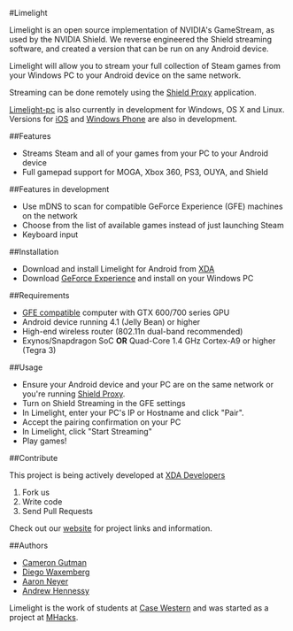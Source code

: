 #Limelight

Limelight is an open source implementation of NVIDIA's GameStream, as used by the NVIDIA Shield.
We reverse engineered the Shield streaming software, and created a version that can be run on any Android device.

Limelight will allow you to stream your full collection of Steam games from your Windows PC to your Android device on the same network.

Streaming can be done remotely using the [Shield Proxy](http://forum.xda-developers.com/showthread.php?t=2435481)
application.

[Limelight-pc](https://github.com/limelight-stream/limelight-pc) is also currently in development for Windows, OS X and Linux. Versions for [iOS](https://github.com/limelight-stream/limelight-ios) and [Windows Phone](https://github.com/limelight-stream/limelight-wp) are also in development.

##Features

* Streams Steam and all of your games from your PC to your Android device
* Full gamepad support for MOGA, Xbox 360, PS3, OUYA, and Shield

##Features in development

* Use mDNS to scan for compatible GeForce Experience (GFE) machines on the network
* Choose from the list of available games instead of just launching Steam
* Keyboard input

##Installation

* Download and install Limelight for Android from
[XDA](http://forum.xda-developers.com/showthread.php?t=2505510)
* Download [GeForce Experience](http://www.geforce.com/geforce-experience) and install on your Windows PC

##Requirements

* [GFE compatible](http://shield.nvidia.com/play-pc-games/) computer with GTX 600/700 series GPU
* Android device running 4.1 (Jelly Bean) or higher
* High-end wireless router (802.11n dual-band recommended)
* Exynos/Snapdragon SoC __OR__ Quad-Core 1.4 GHz Cortex-A9 or higher (Tegra 3)

##Usage

* Ensure your Android device and your PC are on the same network or you're running [Shield Proxy](http://forum.xda-developers.com/showthread.php?t=2435481).
* Turn on Shield Streaming in the GFE settings
* In Limelight, enter your PC's IP or Hostname and click "Pair".
* Accept the pairing confirmation on your PC
* In Limelight, click "Start Streaming"
* Play games!

##Contribute

This project is being actively developed at [XDA Developers](http://forum.xda-developers.com/showthread.php?t=2505510)

1. Fork us
2. Write code
3. Send Pull Requests

Check out our [website](http://limelight-stream.com) for project links and information.

##Authors

* [Cameron Gutman](https://github.com/cgutman)  
* [Diego Waxemberg](https://github.com/dwaxemberg)  
* [Aaron Neyer](https://github.com/Aaronneyer)  
* [Andrew Hennessy](https://github.com/yetanothername)

Limelight is the work of students at [Case Western](http://case.edu) and was
started as a project at [MHacks](http://mhacks.org).
